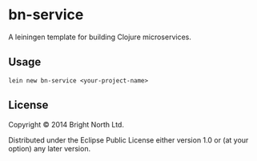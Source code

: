 # bn-service

A leiningen template for building Clojure microservices.

## Usage

    lein new bn-service <your-project-name>

## License

Copyright © 2014 Bright North Ltd.

Distributed under the Eclipse Public License either version 1.0 or (at
your option) any later version.

